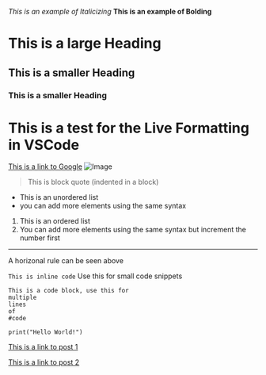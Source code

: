 *This is an example of Italicizing*
**This is an example of Bolding**
# This is a large Heading
## This is a smaller Heading
### This is a smaller Heading
# This is a test for the Live Formatting in VSCode
[This is a link to Google](https://www.google.com/)
![Image](https://commonmark.org/help/images/favicon.png)

> This is block quote (indented in a block)


* This is an unordered list
* you can add more elements using the same syntax

1. This is an ordered list
2. You can add more elements using the same syntax but increment the number first

---
A horizonal rule can be seen above

`This is inline code` Use this for small code snippets

```
This is a code block, use this for
multiple
lines
of
#code
```
```
print("Hello World!")
```

[This is a link to post 1](https://ohuynh21.github.io/cse15l-lab-reports/lab-report-1-week-2.html)

[This is a link to post 2](https://ohuynh21.github.io/cse15l-lab-reports/lab-report-2-week-4.html)